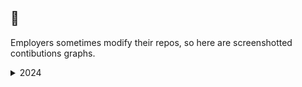 ## 🫡

Employers sometimes modify their repos, so here are screenshotted contibutions graphs.
<details>
  <summary>2024</summary>

  ```
  This one actually lacks about 500 contributions.
  ```
  <img src="https://github.com/user-attachments/assets/48bef429-a61d-44e2-90cd-9c5129346143"/>
</image>

</details>

<!--
**lightest/lightest** is a ✨ _special_ ✨ repository because its `README.md` (this file) appears on your GitHub profile.

Here are some ideas to get you started:

- 🔭 I’m currently working on ...
- 🌱 I’m currently learning ...
- 👯 I’m looking to collaborate on ...
- 🤔 I’m looking for help with ...
- 💬 Ask me about ...
- 📫 How to reach me: ...
- 😄 Pronouns: ...
- ⚡ Fun fact: ...
-->
